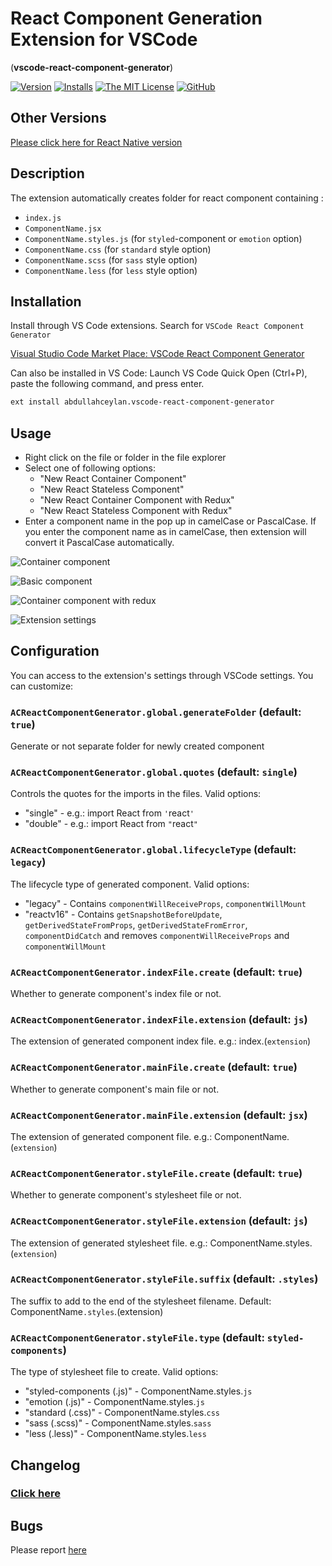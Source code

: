 # React Component Generation Extension for VSCode

(**vscode-react-component-generator**)

[![Version](https://vsmarketplacebadge.apphb.com/version/abdullahceylan.vscode-react-component-generator.svg)](https://marketplace.visualstudio.com/items?itemName=abdullahceylan.vscode-react-component-generator)
[![Installs](https://vsmarketplacebadge.apphb.com/installs/abdullahceylan.vscode-react-component-generator.svg)](https://marketplace.visualstudio.com/items?itemName=abdullahceylan.vscode-react-component-generator)
[![The MIT License](https://flat.badgen.net/badge/license/MIT/orange)](http://opensource.org/licenses/MIT)
[![GitHub](https://flat.badgen.net/github/release/abdullahceylan/vscode-react-component-generator)](https://github.com/abdullahceylan/vscode-react-component-generator/releases)

## Other Versions
[Please click here for React Native version](https://marketplace.visualstudio.com/items?itemName=abdullahceylan.vscode-react-native-component-generator)

## Description

The extension automatically creates folder for react component containing :

- `index.js`
- `ComponentName.jsx`
- `ComponentName.styles.js` (for `styled`-component or `emotion` option)
- `ComponentName.css` (for `standard` style option)
- `ComponentName.scss` (for `sass` style option)
- `ComponentName.less` (for `less` style option)

## Installation

Install through VS Code extensions. Search for `VSCode React Component Generator`

[Visual Studio Code Market Place: VSCode React Component Generator](https://marketplace.visualstudio.com/items?itemName=abdullahceylan.vscode-react-component-generator)

Can also be installed in VS Code: Launch VS Code Quick Open (Ctrl+P), paste the following command, and press enter.

```bash
ext install abdullahceylan.vscode-react-component-generator
```

## Usage

- Right click on the file or folder in the file explorer
- Select one of following options:
  - "New React Container Component"
  - "New React Stateless Component"
  - "New React Container Component with Redux"
  - "New React Stateless Component with Redux"
- Enter a component name in the pop up in camelCase or PascalCase. If you enter the component name as in camelCase, then extension will convert it PascalCase automatically.

![Container component](assets/images/vscode-1.gif)

![Basic component](assets/images/vscode-2.gif)

![Container component with redux](assets/images/vscode-3.gif)

![Extension settings](assets/images/vscode-settings.png)

## Configuration

You can access to the extension's settings through VSCode settings. You can customize:

### `ACReactComponentGenerator.global.generateFolder` (default: `true`)

Generate or not separate folder for newly created component

### `ACReactComponentGenerator.global.quotes` (default: `single`)

Controls the quotes for the imports in the files. Valid options:

- "single" - e.g.: import React from `'`react`'`
- "double"  - e.g.: import React from `"`react`"`

### `ACReactComponentGenerator.global.lifecycleType` (default: `legacy`)

The lifecycle type of generated component. Valid options:

- "legacy" - Contains `componentWillReceiveProps`, `componentWillMount`
- "reactv16"  - Contains `getSnapshotBeforeUpdate`, `getDerivedStateFromProps`, `getDerivedStateFromError`, `componentDidCatch` and removes `componentWillReceiveProps` and `componentWillMount`

### `ACReactComponentGenerator.indexFile.create` (default: `true`)

Whether to generate component's index file or not.

### `ACReactComponentGenerator.indexFile.extension` (default: `js`)

The extension of generated component index file. e.g.: index.(`extension`)

### `ACReactComponentGenerator.mainFile.create` (default: `true`)

Whether to generate component's main file or not.

### `ACReactComponentGenerator.mainFile.extension` (default: `jsx`)

The extension of generated component file. e.g.: ComponentName.(`extension`)

### `ACReactComponentGenerator.styleFile.create` (default: `true`)

Whether to generate component's stylesheet file or not.

### `ACReactComponentGenerator.styleFile.extension` (default: `js`)

The extension of generated stylesheet file. e.g.: ComponentName.styles.(`extension`)

### `ACReactComponentGenerator.styleFile.suffix` (default: `.styles`)

The suffix to add to the end of the stylesheet filename. Default: ComponentName`.styles`.(extension)

### `ACReactComponentGenerator.styleFile.type` (default: `styled-components`)

The type of stylesheet file to create. Valid options:

- "styled-components (.js)" - ComponentName.styles.`js`
- "emotion (.js)" - ComponentName.styles.`js`
- "standard (.css)" - ComponentName.styles.`css`
- "sass (.scss)" - ComponentName.styles.`sass`
- "less (.less)" - ComponentName.styles.`less`

## Changelog

### [Click here](CHANGELOG.md)

## Bugs

Please report [here](https://github.com/abdullahceylan/vscode-react-component-generator/issues)
